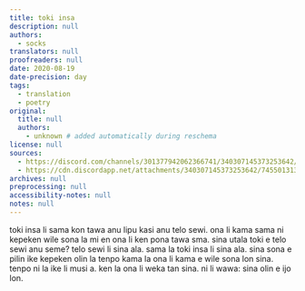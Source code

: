 ```yaml
---
title: toki insa
description: null
authors:
  - socks
translators: null
proofreaders: null
date: 2020-08-19
date-precision: day
tags:
  - translation
  - poetry
original:
  title: null
  authors:
    - unknown # added automatically during reschema
license: null
sources:
  - https://discord.com/channels/301377942062366741/340307145373253642/745501313777008651
  - https://cdn.discordapp.net/attachments/340307145373253642/745501313650917436/20200819_003211.jpg
archives: null
preprocessing: null
accessibility-notes: null
notes: null
---
```


toki insa li sama kon tawa anu lipu kasi
anu telo sewi. ona li kama sama ni
kepeken wile sona la mi en ona li ken
pona tawa sma. sina utala toki e
telo sewi anu seme? telo sewi li sina
ala. sama la toki insa li sina ala.
sina sona e pilin ike kepeken olin la
tenpo kama la ona li kama e wile sona
lon sina. tenpo ni la ike li musi a.
ken la ona li weka tan sina.
ni li wawa: sina olin e ijo lon.
